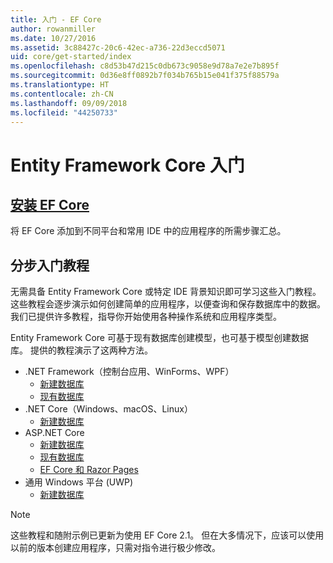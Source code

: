 ```yaml
---
title: 入门 - EF Core
author: rowanmiller
ms.date: 10/27/2016
ms.assetid: 3c88427c-20c6-42ec-a736-22d3eccd5071
uid: core/get-started/index
ms.openlocfilehash: c8d53b47d215c0db673c9058e9d78a7e2e7b895f
ms.sourcegitcommit: 0d36e8ff0892b7f034b765b15e041f375f88579a
ms.translationtype: HT
ms.contentlocale: zh-CN
ms.lasthandoff: 09/09/2018
ms.locfileid: "44250733"
---
```

# <a name="getting-started-with-entity-framework-core"></a>Entity Framework Core 入门

## <a name="installing-ef-coreinstallindexmd"></a>[安装 EF Core](install/index.md)

将 EF Core 添加到不同平台和常用 IDE 中的应用程序的所需步骤汇总。

## <a name="step-by-step-tutorials"></a>分步入门教程

无需具备 Entity Framework Core 或特定 IDE 背景知识即可学习这些入门教程。 这些教程会逐步演示如何创建简单的应用程序，以便查询和保存数据库中的数据。 我们已提供许多教程，指导你开始使用各种操作系统和应用程序类型。

Entity Framework Core 可基于现有数据库创建模型，也可基于模型创建数据库。 提供的教程演示了这两种方法。

* .NET Framework（控制台应用、WinForms、WPF）
  * [新建数据库](full-dotnet/new-db.md)
  * [现有数据库](full-dotnet/existing-db.md)
* .NET Core（Windows、macOS、Linux）
  * [新建数据库](netcore/new-db-sqlite.md)
* ASP.NET Core
  * [新建数据库](aspnetcore/new-db.md)
  * [现有数据库](aspnetcore/existing-db.md)
  * [EF Core 和 Razor Pages](/aspnet/core/data/ef-rp/intro)
* 通用 Windows 平台 (UWP)
  * [新建数据库](uwp/getting-started.md)

> [!NOTE]  
> 这些教程和随附示例已更新为使用 EF Core 2.1。 但在大多情况下，应该可以使用以前的版本创建应用程序，只需对指令进行极少修改。 

